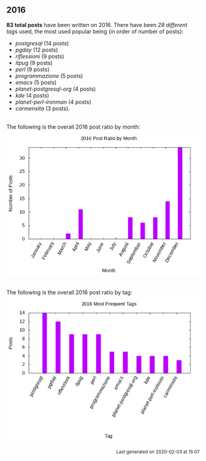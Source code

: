 ## 2016 

**83 total posts** have been written on 2016.
There have been *28 different tags* used, the most
used popular being (in order of number of posts):
 
- *postgresql* (14 posts)  
- *pgday* (12 posts)  
- *riflessioni* (9 posts)  
- *itpug* (9 posts)  
- *perl* (9 posts)  
- *programmazione* (5 posts)  
- *emacs* (5 posts)  
- *planet-postgresql-org* (4 posts)  
- *kde* (4 posts)  
- *planet-perl-ironman* (4 posts)  
- *carmensita* (3 posts).<br/>
<br/>
The following is the overall 2016 post ratio by month:
<br/>
    <center>
      <img src="/images/stats/2016-months.png" alt="2016 post ratio per month" />
    </center>
<br/>

<br/>
The following is the overall 2016 post ratio by tag:
<br/>
  <center>
    <img src="/images/stats/2016-tags.png" alt="2016 post ratio per tag" />
  </center>
<br/>

<div align="right">
<small>
Last generated on 2020-02-03 at 15:07
</small>
</div>

<br/>
